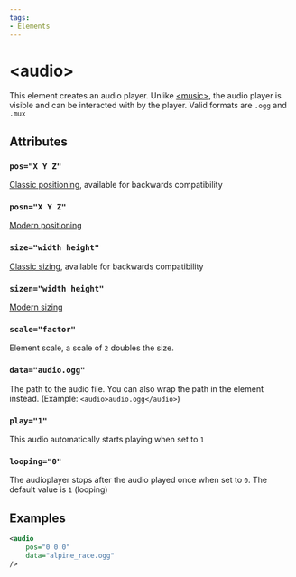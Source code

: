 ```yaml
---
tags:
- Elements
---
```


# &lt;audio&gt;
This element creates an audio player. Unlike [&lt;music&gt;](./music.md), the audio player is visible and can be interacted with by the player. Valid formats are `.ogg` and `.mux`

## Attributes
### `pos="X Y Z"`
[Classic positioning](../general/positioning.md#classical-united--nations), available for backwards compatibility

### `posn="X Y Z"`
[Modern positioning](../general/positioning.md#modern-united-forever--nations-forever)

### `size="width height"`
[Classic sizing](../general/positioning.md#classical-united--nations), available for backwards compatibility

### `sizen="width height"`
[Modern sizing](../general/positioning.md#modern-united-forever--nations-forever)

### `scale="factor"`
Element scale, a scale of `2` doubles the size.

### `data="audio.ogg"`
The path to the audio file. You can also wrap the path in the element instead. (Example: `<audio>audio.ogg</audio>`)

### `play="1"`
This audio automatically starts playing when set to `1`

### `looping="0"`
The audioplayer stops after the audio played once when set to `0`. The default value is `1` (looping)

## Examples
```xml
<audio
    pos="0 0 0"
    data="alpine_race.ogg"
/>
```